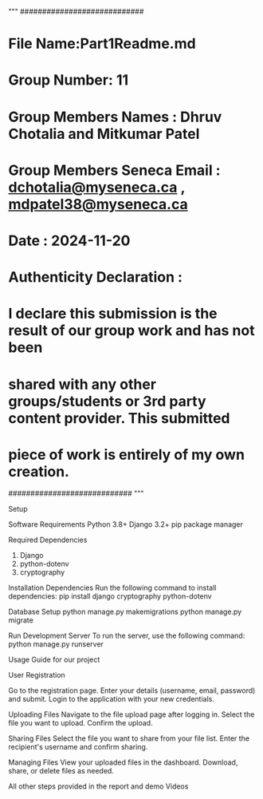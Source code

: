 """
############################
#  File Name:Part1Readme.md
#  Group Number: 11
#  Group Members Names : Dhruv Chotalia and Mitkumar Patel
#  Group Members Seneca Email : dchotalia@myseneca.ca , mdpatel38@myseneca.ca
#  Date : 2024-11-20
#  Authenticity Declaration :
#  I declare this submission is the result of our group work and has not been
#  shared with any other groups/students or 3rd party content provider. This submitted
#  piece of work is entirely of my own creation.
############################
"""

Setup

Software Requirements
Python 3.8+ Django 3.2+ pip package manager

Required Dependencies

1. Django
2. python-dotenv
3. cryptography

Installation Dependencies
Run the following command to install dependencies:
pip install django cryptography python-dotenv 

Database Setup
python manage.py makemigrations 
python manage.py migrate

Run Development Server
To run the server, use the following command: python manage.py runserver

Usage Guide for our project 

User Registration

Go to the registration page.
Enter your details (username, email, password) and submit.
Login to the application with your new credentials.

Uploading Files
Navigate to the file upload page after logging in.
Select the file you want to upload.
Confirm the upload.

Sharing Files
Select the file you want to share from your file list.
Enter the recipient's username and confirm sharing.

Managing Files
View your uploaded files in the dashboard.
Download, share, or delete files as needed.

All other steps provided in the report and demo Videos